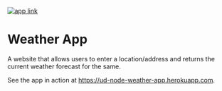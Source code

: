 [![app link](https://img.shields.io/badge/Demo-App-green.svg)](https://ud-node-weather-app.herokuapp.com)

# Weather App
A website that allows users to enter a location/address and returns the current weather forecast for the same.

See the app in action at https://ud-node-weather-app.herokuapp.com.
